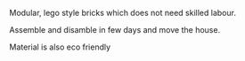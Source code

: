 Modular, lego style bricks which does not need skilled labour.

Assemble and disamble in few days and move the house.

Material is also eco friendly
